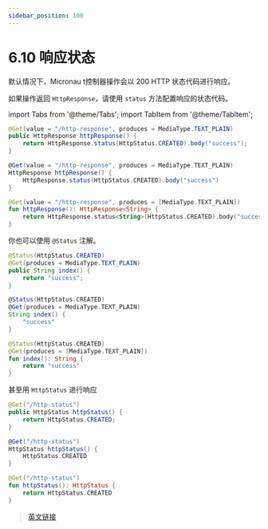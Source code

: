 ```yaml
---
sidebar_position: 100
---
```


# 6.10 响应状态

默认情况下，Micronau t控制器操作会以 200 HTTP 状态代码进行响应。

如果操作返回 `HttpResponse`，请使用 `status` 方法配置响应的状态代码。

import Tabs from '@theme/Tabs';
import TabItem from '@theme/TabItem';

<Tabs>
  <TabItem value="Java" label="Java" default>

```java
@Get(value = "/http-response", produces = MediaType.TEXT_PLAIN)
public HttpResponse httpResponse() {
    return HttpResponse.status(HttpStatus.CREATED).body("success");
}
```

  </TabItem>
  <TabItem value="Groovy" label="Groovy">

```groovy
@Get(value = "/http-response", produces = MediaType.TEXT_PLAIN)
HttpResponse httpResponse() {
    HttpResponse.status(HttpStatus.CREATED).body("success")
}
```

  </TabItem>
  <TabItem value="Kotlin" label="Kotlin">

```kt
@Get(value = "/http-response", produces = [MediaType.TEXT_PLAIN])
fun httpResponse(): HttpResponse<String> {
    return HttpResponse.status<String>(HttpStatus.CREATED).body("success")
}
```

  </TabItem>
</Tabs>

你也可以使用 `@Status` 注解。

<Tabs>
  <TabItem value="Java" label="Java" default>

```java
@Status(HttpStatus.CREATED)
@Get(produces = MediaType.TEXT_PLAIN)
public String index() {
    return "success";
}
```

  </TabItem>
  <TabItem value="Groovy" label="Groovy">

```groovy
@Status(HttpStatus.CREATED)
@Get(produces = MediaType.TEXT_PLAIN)
String index() {
    "success"
}
```

  </TabItem>
  <TabItem value="Kotlin" label="Kotlin">

```kt
@Status(HttpStatus.CREATED)
@Get(produces = [MediaType.TEXT_PLAIN])
fun index(): String {
    return "success"
}
```

  </TabItem>
</Tabs>

甚至用 `HttpStatus` 进行响应

<Tabs>
  <TabItem value="Java" label="Java" default>

```java
@Get("/http-status")
public HttpStatus httpStatus() {
    return HttpStatus.CREATED;
}
```

  </TabItem>
  <TabItem value="Groovy" label="Groovy">

```groovy
@Get("/http-status")
HttpStatus httpStatus() {
    HttpStatus.CREATED
}
```

  </TabItem>
  <TabItem value="Kotlin" label="Kotlin">

```kt
@Get("/http-status")
fun httpStatus(): HttpStatus {
    return HttpStatus.CREATED
}
```

  </TabItem>
</Tabs>

> [英文链接](https://docs.micronaut.io/3.9.4/guide/index.html#statusAnnotation)
